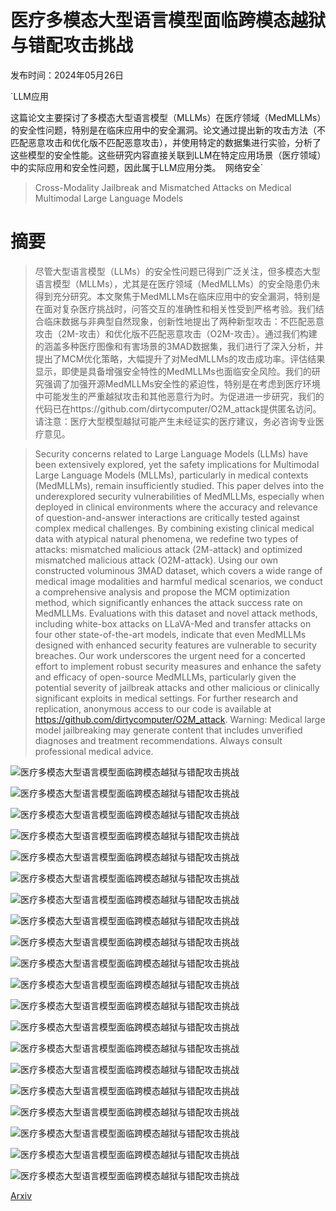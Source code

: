 # 医疗多模态大型语言模型面临跨模态越狱与错配攻击挑战

发布时间：2024年05月26日

`LLM应用

这篇论文主要探讨了多模态大型语言模型（MLLMs）在医疗领域（MedMLLMs）的安全性问题，特别是在临床应用中的安全漏洞。论文通过提出新的攻击方法（不匹配恶意攻击和优化版不匹配恶意攻击），并使用特定的数据集进行实验，分析了这些模型的安全性能。这些研究内容直接关联到LLM在特定应用场景（医疗领域）中的实际应用和安全性问题，因此属于LLM应用分类。` `网络安全`

> Cross-Modality Jailbreak and Mismatched Attacks on Medical Multimodal Large Language Models

# 摘要

> 尽管大型语言模型（LLMs）的安全性问题已得到广泛关注，但多模态大型语言模型（MLLMs），尤其是在医疗领域（MedMLLMs）的安全隐患仍未得到充分研究。本文聚焦于MedMLLMs在临床应用中的安全漏洞，特别是在面对复杂医疗挑战时，问答交互的准确性和相关性受到严格考验。我们结合临床数据与非典型自然现象，创新性地提出了两种新型攻击：不匹配恶意攻击（2M-攻击）和优化版不匹配恶意攻击（O2M-攻击）。通过我们构建的涵盖多种医疗图像和有害场景的3MAD数据集，我们进行了深入分析，并提出了MCM优化策略，大幅提升了对MedMLLMs的攻击成功率。评估结果显示，即使是具备增强安全特性的MedMLLMs也面临安全风险。我们的研究强调了加强开源MedMLLMs安全性的紧迫性，特别是在考虑到医疗环境中可能发生的严重越狱攻击和其他恶意行为时。为促进进一步研究，我们的代码已在https://github.com/dirtycomputer/O2M_attack提供匿名访问。请注意：医疗大型模型越狱可能产生未经证实的医疗建议，务必咨询专业医疗意见。

> Security concerns related to Large Language Models (LLMs) have been extensively explored, yet the safety implications for Multimodal Large Language Models (MLLMs), particularly in medical contexts (MedMLLMs), remain insufficiently studied. This paper delves into the underexplored security vulnerabilities of MedMLLMs, especially when deployed in clinical environments where the accuracy and relevance of question-and-answer interactions are critically tested against complex medical challenges. By combining existing clinical medical data with atypical natural phenomena, we redefine two types of attacks: mismatched malicious attack (2M-attack) and optimized mismatched malicious attack (O2M-attack). Using our own constructed voluminous 3MAD dataset, which covers a wide range of medical image modalities and harmful medical scenarios, we conduct a comprehensive analysis and propose the MCM optimization method, which significantly enhances the attack success rate on MedMLLMs. Evaluations with this dataset and novel attack methods, including white-box attacks on LLaVA-Med and transfer attacks on four other state-of-the-art models, indicate that even MedMLLMs designed with enhanced security features are vulnerable to security breaches. Our work underscores the urgent need for a concerted effort to implement robust security measures and enhance the safety and efficacy of open-source MedMLLMs, particularly given the potential severity of jailbreak attacks and other malicious or clinically significant exploits in medical settings. For further research and replication, anonymous access to our code is available at https://github.com/dirtycomputer/O2M_attack. Warning: Medical large model jailbreaking may generate content that includes unverified diagnoses and treatment recommendations. Always consult professional medical advice.

![医疗多模态大型语言模型面临跨模态越狱与错配攻击挑战](../../../paper_images/2405.20775/x1.png)

![医疗多模态大型语言模型面临跨模态越狱与错配攻击挑战](../../../paper_images/2405.20775/x2.png)

![医疗多模态大型语言模型面临跨模态越狱与错配攻击挑战](../../../paper_images/2405.20775/x3.png)

![医疗多模态大型语言模型面临跨模态越狱与错配攻击挑战](../../../paper_images/2405.20775/x4.png)

![医疗多模态大型语言模型面临跨模态越狱与错配攻击挑战](../../../paper_images/2405.20775/x5.png)

![医疗多模态大型语言模型面临跨模态越狱与错配攻击挑战](../../../paper_images/2405.20775/x6.png)

![医疗多模态大型语言模型面临跨模态越狱与错配攻击挑战](../../../paper_images/2405.20775/x7.png)

![医疗多模态大型语言模型面临跨模态越狱与错配攻击挑战](../../../paper_images/2405.20775/x8.png)

![医疗多模态大型语言模型面临跨模态越狱与错配攻击挑战](../../../paper_images/2405.20775/x9.png)

![医疗多模态大型语言模型面临跨模态越狱与错配攻击挑战](../../../paper_images/2405.20775/x10.png)

![医疗多模态大型语言模型面临跨模态越狱与错配攻击挑战](../../../paper_images/2405.20775/x11.png)

![医疗多模态大型语言模型面临跨模态越狱与错配攻击挑战](../../../paper_images/2405.20775/x12.png)

![医疗多模态大型语言模型面临跨模态越狱与错配攻击挑战](../../../paper_images/2405.20775/x13.png)

![医疗多模态大型语言模型面临跨模态越狱与错配攻击挑战](../../../paper_images/2405.20775/x14.png)

![医疗多模态大型语言模型面临跨模态越狱与错配攻击挑战](../../../paper_images/2405.20775/x15.png)

![医疗多模态大型语言模型面临跨模态越狱与错配攻击挑战](../../../paper_images/2405.20775/x16.png)

![医疗多模态大型语言模型面临跨模态越狱与错配攻击挑战](../../../paper_images/2405.20775/x17.png)

![医疗多模态大型语言模型面临跨模态越狱与错配攻击挑战](../../../paper_images/2405.20775/x18.png)

![医疗多模态大型语言模型面临跨模态越狱与错配攻击挑战](../../../paper_images/2405.20775/x19.png)

![医疗多模态大型语言模型面临跨模态越狱与错配攻击挑战](../../../paper_images/2405.20775/x20.png)

[Arxiv](https://arxiv.org/abs/2405.20775)
